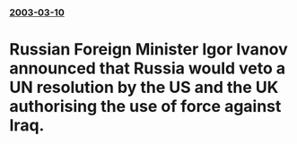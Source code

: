 ### [2003-03-10](/news/2003/03/10/index.md)

#  Russian Foreign Minister Igor Ivanov announced that Russia would veto a UN resolution by the US and the UK authorising the use of force against Iraq.



